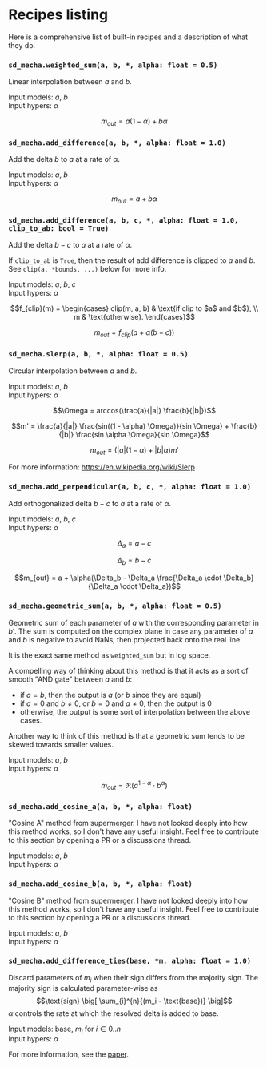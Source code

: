# Recipes listing

Here is a comprehensive list of built-in recipes and a description of what they do.

### `sd_mecha.weighted_sum(a, b, *, alpha: float = 0.5)`

Linear interpolation between $a$ and $b$.

Input models: $a$, $b$  
Input hypers: $\alpha$

```math
m_{out} = a(1 - \alpha) + b\alpha
```

### `sd_mecha.add_difference(a, b, *, alpha: float = 1.0)`

Add the delta $b$ to $a$ at a rate of $\alpha$.

Input models: $a$, $b$  
Input hypers: $\alpha$

```math
m_{out} = a + b\alpha
```

### `sd_mecha.add_difference(a, b, c, *, alpha: float = 1.0, clip_to_ab: bool = True)`

Add the delta $b - c$ to $a$ at a rate of $\alpha$.

If `clip_to_ab` is `True`, then the result of add difference is clipped to $a$ and $b$.
See `clip(a, *bounds, ...)` below for more info.

Input models: $a$, $b$, $c$  
Input hypers: $\alpha$

```math
f_{clip}(m) = 
\begin{cases}
clip(m, a, b) & \text{if clip to $a$ and $b$}, \\
m & \text{otherwise}.
\end{cases}
```

```math
m_{out} = f_{clip}(a + \alpha(b - c))
```

### `sd_mecha.slerp(a, b, *, alpha: float = 0.5)`

Circular interpolation between $a$ and $b$.

Input models: $a$, $b$  
Input hypers: $\alpha$

```math
\Omega = arccos(\frac{a}{|a|} \frac{b}{|b|})
```
```math
m' = \frac{a}{|a|} \frac{sin((1 - \alpha) \Omega)}{sin \Omega} + \frac{b}{|b|} \frac{sin \alpha \Omega}{sin \Omega}
```
```math
m_{out} = (|a|(1-\alpha) + |b|\alpha) m'
```

For more information: https://en.wikipedia.org/wiki/Slerp

### `sd_mecha.add_perpendicular(a, b, c, *, alpha: float = 1.0)`

Add orthogonalized delta $b - c$ to $a$ at a rate of $\alpha$.

Input models: $a$, $b$, $c$  
Input hypers: $\alpha$

```math
\Delta_a = a - c
```
```math
\Delta_b = b - c
```
```math
m_{out} = a + \alpha(\Delta_b - \Delta_a \frac{\Delta_a \cdot \Delta_b}{\Delta_a \cdot \Delta_a})
```

### `sd_mecha.geometric_sum(a, b, *, alpha: float = 0.5)`

Geometric sum of each parameter of $a$ with the corresponding parameter in $b$˙.
The sum is computed on the complex plane in case any parameter of $a$ and $b$ is negative to avoid NaNs, then projected back onto the real line.

It is the exact same method as `weighted_sum` but in log space.

A compelling way of thinking about this method is that it acts as a sort of smooth "AND gate" between $a$ and $b$:
- if $a = b$, then the output is $a$ (or $b$ since they are equal)
- if $a = 0$ and $b \neq 0$, or $b = 0$ and $a \neq 0$, then the output is $0$
- otherwise, the output is some sort of interpolation between the above cases.

Another way to think of this method is that a geometric sum tends to be skewed towards smaller values.

Input models: $a$, $b$  
Input hypers: $\alpha$

```math
m_{out} = \Re(a^{1-\alpha} \cdot b^\alpha)
```

### `sd_mecha.add_cosine_a(a, b, *, alpha: float)`

"Cosine A" method from supermerger. I have not looked deeply into how this method works, so I don't have any useful insight.
Feel free to contribute to this section by opening a PR or a discussions thread.

Input models: $a$, $b$  
Input hypers: $\alpha$


### `sd_mecha.add_cosine_b(a, b, *, alpha: float)`

"Cosine B" method from supermerger. I have not looked deeply into how this method works, so I don't have any useful insight.
Feel free to contribute to this section by opening a PR or a discussions thread.

Input models: $a$, $b$  
Input hypers: $\alpha$

### `sd_mecha.add_difference_ties(base, *m, alpha: float = 1.0)`

Discard parameters of $m_i$ when their sign differs from the majority sign.
The majority sign is calculated parameter-wise as
$$\text{sign} \big[ \sum_{i}^{n}{(m_i - \text{base})} \big]$$
$\alpha$ controls the rate at which the resolved delta is added to $\text{base}$.

Input models: $\text{base}$, $m_i$ for $i \in 0..n$  
Input hypers: $\alpha$

For more information, see the [paper](https://arxiv.org/abs/2306.01708).
